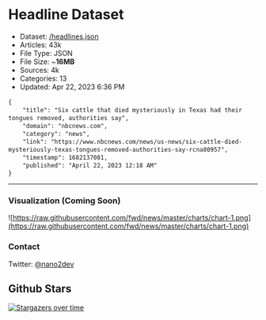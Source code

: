 # Headline Dataset

- Dataset: [/headlines.json](https://raw.githubusercontent.com/fwd/news/master/headlines.json) 
- Articles: 43k
- File Type: JSON
- File Size: ~**16MB**
- Sources: 4k
- Categories: 13
- Updated: Apr 22, 2023 6:36 PM

```
{
    "title": "Six cattle that died mysteriously in Texas had their tongues removed, authorities say",
    "domain": "nbcnews.com",
    "category": "news",
    "link": "https://www.nbcnews.com/news/us-news/six-cattle-died-mysteriously-texas-tongues-removed-authorities-say-rcna80957",
    "timestamp": 1682137081,
    "published": "April 22, 2023 12:18 AM"
}
```

---

### Visualization (Coming Soon)

![https://raw.githubusercontent.com/fwd/news/master/charts/chart-1.png](https://raw.githubusercontent.com/fwd/news/master/charts/chart-1.png)

### Contact 

Twitter: [@nano2dev](https://twitter.com/nano2dev)

## Github Stars

[![Stargazers over time](https://starchart.cc/fwd/news.svg)](https://starchart.cc/fwd/news)
